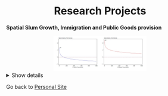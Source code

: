 
<!-- # <center> Matías Reyes Labbé </center> -->
# <center> Research Projects </center>

<b> Spatial Slum Growth, Immigration and Public Goods provision <br></b> 

<center> <img src="./docs/assets/elasticities.jpg" width="250"/> </center>

<details>
    <summary>Show details</summary>
 <p align="justify">
Slum-dwelling is a common alternative for housing purposes in developing economies, which are also facing
massive international migration flows. Informal squatting is related to this phenomenon: in Chile, more
than 30% of slum-dwelling households are of international migrant origin. Nevertheless, slums are extremely
segregated, observing communities that are barely mixed in terms of migrant/native origin of their inhabitants.
This leads to the question of whether native and migrant population are complements, substitutes or congesting inputs in the
<i>production function of slums.</i> By using a 2019-2023 panel dataset at the slum level and a TWFE approach to
estimate elasticities, I document that while the number of migrant and native households separately increase
the spatial extension of slums, when considering them jointly, a negative association is found, pointing to
migrant/native congestion effects. These results suggest immigration-induced slum expansion is more likely to occur at the extensive margin. As underlying mechanism, I explore
on the lack of communitary organization within slums, a public good requiring collaborative efforts between
migrants and natives to prevent eviction, develop transitory urbanization strategies, and advocate for formal
housing solutions. <b> <i> Work in progress. Slides available upon request. </i></b> </p> 

</details>




 Go back to [Personal Site](https://mreyeslabbe.github.io/)
